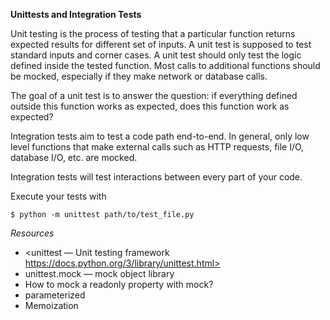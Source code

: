 **Unittests and Integration Tests**

Unit testing is the process of testing that a particular function returns expected results for different set of inputs. A unit test is supposed to test standard inputs and corner cases. A unit test should only test the logic defined inside the tested function. Most calls to additional functions should be mocked, especially if they make network or database calls.


The goal of a unit test is to answer the question: if everything defined outside this function works as expected, does this function work as expected?


Integration tests aim to test a code path end-to-end. In general, only low level functions that make external calls such as HTTP requests, file I/O, database I/O, etc. are mocked.


Integration tests will test interactions between every part of your code.


Execute your tests with

`$ python -m unittest path/to/test_file.py`

*Resources*

- <unittest — Unit testing framework https://docs.python.org/3/library/unittest.html>
- unittest.mock — mock object library
- How to mock a readonly property with mock?
- parameterized
- Memoization